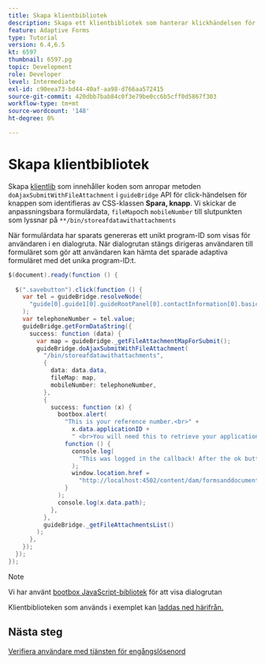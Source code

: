 ```yaml
---
title: Skapa klientbibliotek
description: Skapa ett klientbibliotek som hanterar klickhändelsen för knappen "Spara och avsluta"
feature: Adaptive Forms
type: Tutorial
version: 6.4,6.5
kt: 6597
thumbnail: 6597.pg
topic: Development
role: Developer
level: Intermediate
exl-id: c90eea73-bd44-40af-aa98-d766aa572415
source-git-commit: 420dbb7bab84c0f3e79be0cc6b5cff0d5867f303
workflow-type: tm+mt
source-wordcount: '148'
ht-degree: 0%

---
```


# Skapa klientbibliotek

Skapa [klientlib](https://experienceleague.adobe.com/docs/experience-manager-65/developing/introduction/clientlibs.html) som innehåller koden som anropar metoden `doAjaxSubmitWithFileAttachment` i `guideBridge` API för click-händelsen för knappen som identifieras av CSS-klassen **Spara, knapp**.  Vi skickar de anpassningsbara formulärdata, `fileMap`och `mobileNumber` till slutpunkten som lyssnar på `**/bin/storeafdatawithattachments`

När formulärdata har sparats genereras ett unikt program-ID som visas för användaren i en dialogruta. När dialogrutan stängs dirigeras användaren till formuläret som gör att användaren kan hämta det sparade adaptiva formuläret med det unika program-ID:t.

```java
$(document).ready(function () {
  
  $(".savebutton").click(function () {
    var tel = guideBridge.resolveNode(
      "guide[0].guide1[0].guideRootPanel[0].contactInformation[0].basicContact[0].telephoneNumber[0]"
    );
    var telephoneNumber = tel.value;
    guideBridge.getFormDataString({
      success: function (data) {
        var map = guideBridge._getFileAttachmentMapForSubmit();
        guideBridge.doAjaxSubmitWithFileAttachment(
          "/bin/storeafdatawithattachments",
          {
            data: data.data,
            fileMap: map,
            mobileNumber: telephoneNumber,
          },
          {
            success: function (x) {
              bootbox.alert(
                "This is your reference number.<br>" +
                  x.data.applicationID +
                  " <br>You will need this to retrieve your application",
                function () {
                  console.log(
                    "This was logged in the callback! After the ok button was pressed"
                  );
                  window.location.href =
                    "http://localhost:4502/content/dam/formsanddocuments/myaccountform/jcr:content?wcmmode=disabled";
                }
              );
              console.log(x.data.path);
            },
          },
          guideBridge._getFileAttachmentsList()
        );
      },
    });
  });
});
```

>[!NOTE]
> Vi har använt [bootbox JavaScript-bibliotek](https://bootboxjs.com/examples.html) för att visa dialogrutan

Klientbiblioteken som används i exemplet kan [laddas ned härifrån.](assets/store-af-with-attachments-client-lib.zip)

## Nästa steg

[Verifiera användare med tjänsten för engångslösenord](./verify-users-with-otp.md)
